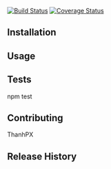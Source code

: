 [![Build Status](https://travis-ci.org/all4u1089/perfect-number.svg?branch=master)](https://travis-ci.org/all4u1089/perfect-number)
[![Coverage Status](https://coveralls.io/repos/github/all4u1089/perfect-number/badge.svg)](https://coveralls.io/github/all4u1089/perfect-number)

## Installation

## Usage

## Tests

  npm test

## Contributing

ThanhPX

## Release History
